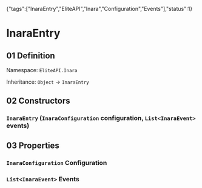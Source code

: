 {"tags":["InaraEntry","EliteAPI","Inara","Configuration","Events"],"status":1}

# InaraEntry

## 01 Definition

Namespace: `EliteAPI.Inara`

Inheritance: `Object` → `InaraEntry`

## 02 Constructors

### `InaraEntry` (`InaraConfiguration` configuration, `List<InaraEvent>` events)

## 03 Properties

### `InaraConfiguration` Configuration

### `List<InaraEvent>` Events

